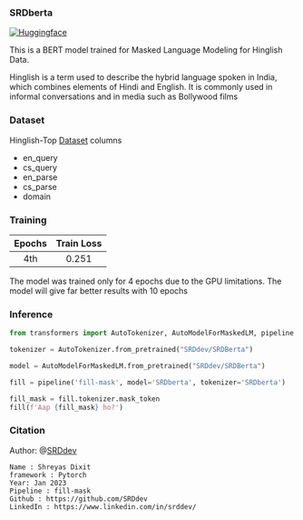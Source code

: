 
### SRDberta
<a href="https://huggingface.co/SRDdev/SRDBerta" target="blank">
<img alt="Huggingface" src="https://img.shields.io/badge/%F0%9F%A4%97-Huggingface-yellow">
</a>

This is a BERT model trained for Masked Language Modeling for Hinglish Data.

Hinglish is a term used to describe the hybrid language spoken in India, which combines elements of Hindi and English. It is commonly used in informal conversations and in media such as Bollywood films

### Dataset
Hinglish-Top [Dataset](https://huggingface.co/datasets/WillHeld/hinglish_top) columns
- en_query
- cs_query
- en_parse 
- cs_parse 
- domain 

### Training
|Epochs|Train Loss|
|:------:|:----------:|
|4th   |   0.251 |

The model was trained only for 4 epochs due to the GPU limitations. The model will give far better results with 10 epochs

### Inference 
```python
from transformers import AutoTokenizer, AutoModelForMaskedLM, pipeline

tokenizer = AutoTokenizer.from_pretrained("SRDdev/SRDBerta")

model = AutoModelForMaskedLM.from_pretrained("SRDdev/SRDBerta")

fill = pipeline('fill-mask', model='SRDberta', tokenizer='SRDberta')
```
```python
fill_mask = fill.tokenizer.mask_token
fill(f'Aap {fill_mask} ho?')
```

### Citation
Author: @[SRDdev](https://huggingface.co/SRDdev)
```
Name : Shreyas Dixit
framework : Pytorch
Year: Jan 2023
Pipeline : fill-mask
Github : https://github.com/SRDdev
LinkedIn : https://www.linkedin.com/in/srddev/ 
```
